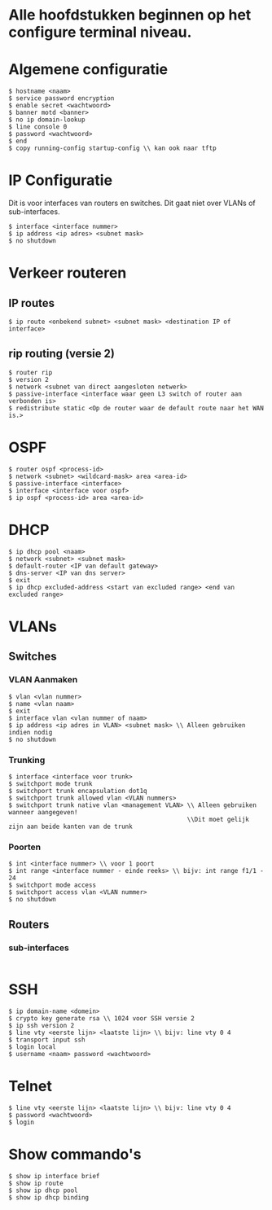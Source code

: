 # Alle hoofdstukken beginnen op het configure terminal niveau.
# Algemene configuratie
```
$ hostname <naam>
$ service password encryption
$ enable secret <wachtwoord>
$ banner motd <banner>
$ no ip domain-lookup
$ line console 0 
$ password <wachtwoord>
$ end
$ copy running-config startup-config \\ kan ook naar tftp
```
# IP Configuratie
Dit is voor interfaces van routers en switches. Dit gaat niet over VLANs of sub-interfaces. 
```
$ interface <interface nummer>
$ ip address <ip adres> <subnet mask>
$ no shutdown
```
# Verkeer routeren
## IP routes
```
$ ip route <onbekend subnet> <subnet mask> <destination IP of interface>
```
## rip routing (versie 2)
```
$ router rip
$ version 2
$ network <subnet van direct aangesloten netwerk>
$ passive-interface <interface waar geen L3 switch of router aan verbonden is>
$ redistribute static <Op de router waar de default route naar het WAN is.>
```
# OSPF
```
$ router ospf <process-id>
$ network <subnet> <wildcard-mask> area <area-id>
$ passive-interface <interface>
$ interface <interface voor ospf>
$ ip ospf <process-id> area <area-id>
```
# DHCP
```
$ ip dhcp pool <naam>
$ network <subnet> <subnet mask>
$ default-router <IP van default gateway>
$ dns-server <IP van dns server>
$ exit
$ ip dhcp excluded-address <start van excluded range> <end van excluded range>
```

# VLANs
## Switches
### VLAN Aanmaken
```
$ vlan <vlan nummer>
$ name <vlan naam>
$ exit
$ interface vlan <vlan nummer of naam>
$ ip address <ip adres in VLAN> <subnet mask> \\ Alleen gebruiken indien nodig
$ no shutdown
```
### Trunking
```
$ interface <interface voor trunk>
$ switchport mode trunk
$ switchport trunk encapsulation dot1q
$ switchport trunk allowed vlan <VLAN nummers>
$ switchport trunk native vlan <management VLAN> \\ Alleen gebruiken wanneer aangegeven! 
                                                 \\Dit moet gelijk zijn aan beide kanten van de trunk
```
### Poorten
```
$ int <interface nummer> \\ voor 1 poort
$ int range <interface nummer - einde reeks> \\ bijv: int range f1/1 - 24
$ switchport mode access
$ switchport access vlan <VLAN nummer>
$ no shutdown
```
## Routers
### sub-interfaces
```

```
# SSH
```
$ ip domain-name <domein>
$ crypto key generate rsa \\ 1024 voor SSH versie 2
$ ip ssh version 2
$ line vty <eerste lijn> <laatste lijn> \\ bijv: line vty 0 4
$ transport input ssh
$ login local
$ username <naam> password <wachtwoord>
```
# Telnet
```
$ line vty <eerste lijn> <laatste lijn> \\ bijv: line vty 0 4
$ password <wachtwoord>
$ login
```

# Show commando's
```
$ show ip interface brief
$ show ip route
$ show ip dhcp pool
$ show ip dhcp binding
```

